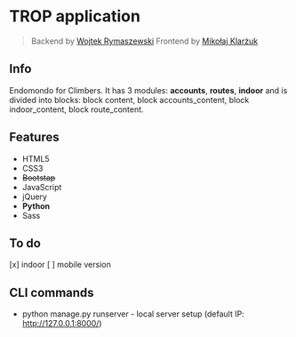 # TROP application

> Backend by [Wojtek Rymaszewski](https://github.com/wrymaszewski)
> Frontend by [Mikołaj Klarżuk](https://github.com/daxtersky)

## Info

Endomondo for Climbers. It has 3 modules: <b>accounts</b>, <b>routes</b>, <b>indoor</b> and is divided into blocks: block content, block accounts_content, block indoor_content, block route_content.

## Features

- HTML5
- CSS3
- <s>Bootstap</s>
- JavaScript
- jQuery
- <strong>Python</strong>
- Sass

## To do

[x] indoor
[ ] mobile version

## CLI commands

* python manage.py runserver - local server setup (default IP: http://127.0.0.1:8000/)